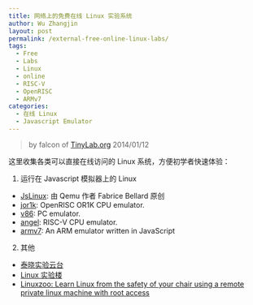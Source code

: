 ```yaml
---
title: 网络上的免费在线 Linux 实验系统
author: Wu Zhangjin
layout: post
permalink: /external-free-online-linux-labs/
tags:
  - Free
  - Labs
  - Linux
  - online
  - RISC-V
  - OpenRISC
  - ARMv7
categories:
  - 在线 Linux
  - Javascript Emulator
---
```


> by falcon of [TinyLab.org][2]
> 2014/01/12

这里收集各类可以直接在线访问的 Linux 系统，方便初学者快速体验：

1. 运行在 Javascript 模拟器上的 Linux
  * [JsLinux][3]: 由 Qemu 作者 Fabrice Bellard 原创
  * [jor1k][8]: OpenRISC OR1K CPU emulator.
  * [v86][9]: PC emulator.
  * [angel][10]: RISC-V CPU emulator.
  * [armv7][11]: An ARM emulator written in JavaScript

2. 其他
  * [泰晓实验云台](http://tinylab.cloud:6080/labs/)
  * [Linux 实验楼](https://www.shiyanlou.com/)
  * [Linuxzoo: Learn Linux from the safety of your chair using a remote private linux machine with root access][4]


 [2]: http://tinylab.org
 [3]: http://bellard.org/jslinux/
 [4]: http://linuxzoo.net/
 [7]: https://www.shiyanlou.com/
 [8]: http://s-macke.github.io/jor1k/demos/main.html
 [9]: http://copy.sh/v86/
[10]: http://riscv.org/angel/
[11]: https://github.com/ozaki-r/arm-js

